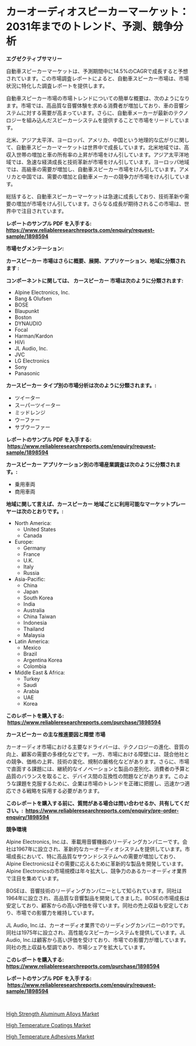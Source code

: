 <p><h1>カーオーディオスピーカーマーケット：2031年までのトレンド、予測、競争分析</h1></p><p><strong>エグゼクティブサマリー</strong></p>
<p><p>自動車スピーカーマーケットは、予測期間中に14.5%のCAGRで成長すると予想されています。この市場調査レポートによると、自動車スピーカー市場は、市場状況に特化した調査レポートを提供します。</p><p>自動車スピーカー市場の市場トレンドについての簡単な概要は、次のようになります。市場では、高品質な音響体験を求める消費者が増加しており、車の音響システムに対する需要が高まっています。さらに、自動車メーカーが最新のテクノロジーを組み込んだスピーカーシステムを提供することで市場をリードしています。</p><p>北米、アジア太平洋、ヨーロッパ、アメリカ、中国という地理的な広がりに関して、自動車スピーカーマーケットは世界中で成長しています。北米地域では、高収入世帯の増加と車の所有率の上昇が市場をけん引しています。アジア太平洋地域では、急速な経済成長と技術革新が市場をけん引しています。ヨーロッパ地域では、高級車の需要が増加し、自動車スピーカー市場をけん引しています。アメリカと中国では、需要の増加と自動車メーカーの競争力が市場をけん引しています。</p><p>総括すると、自動車スピーカーマーケットは急速に成長しており、技術革新や需要の増加が市場をけん引しています。さらなる成長が期待されるこの市場は、世界中で注目されています。</p></p>
<p><strong>レポートのサンプル PDF を入手する: <a href="https://www.reliableresearchreports.com/enquiry/request-sample/1898594">https://www.reliableresearchreports.com/enquiry/request-sample/1898594</a></strong></p>
<p><strong>市場セグメンテーション:</strong></p>
<p><strong> カースピーカー 市場はさらに概要、展開、アプリケーション、地域に分類されます :</strong></p>
<p><strong>コンポーネントに関しては、 カースピーカー 市場は次のように分類されます: &nbsp;</strong></p>
<p><ul><li>Alpine Electronics, Inc.</li><li>Bang & Olufsen</li><li>BOSE</li><li>Blaupunkt</li><li>Boston</li><li>DYNAUDIO</li><li>Focal</li><li>Harman/Kardon</li><li>HiVi</li><li>JL Audio, Inc.</li><li>JVC</li><li>LG Electronics</li><li>Sony</li><li>Panasonic</li></ul></p>
<p><strong> カースピーカー タイプ別の市場分析は次のように分類されます。:</strong></p>
<p><ul><li>ツイーター</li><li>スーパーツイーター</li><li>ミッドレンジ</li><li>ウーファー</li><li>サブウーファー</li></ul></p>
<p><strong>レポートのサンプル PDF を入手する: &nbsp;<a href="https://www.reliableresearchreports.com/enquiry/request-sample/1898594">https://www.reliableresearchreports.com/enquiry/request-sample/1898594</a></strong></p>
<p><strong> カースピーカー アプリケーション別の市場産業調査は次のように分類されます。:</strong></p>
<p><ul><li>乗用車両</li><li>商用車両</li></ul></p>
<p><strong>地域に関して言えば、カースピーカー 地域ごとに利用可能なマーケットプレーヤーは次のとおりです。:</strong></p>
<p><ul>
    <li>
        North America:
        <ul>
            <li>United States</li>
            <li>Canada</li>
        </ul>
    </li>
    <li>
        Europe:
        <ul>
            <li>Germany</li>
            <li>France</li>
            <li>U.K.</li>
            <li>Italy</li>
            <li>Russia</li>
        </ul>
    </li>
    <li>
        Asia-Pacific:
        <ul>
            <li>China</li>
            <li>Japan</li>
            <li>South Korea</li>
            <li>India</li>
            <li>Australia</li>
            <li>China Taiwan</li>
            <li>Indonesia</li>
            <li>Thailand</li>
            <li>Malaysia</li>
        </ul>
    </li>
    <li>
        Latin America:
        <ul>
            <li>Mexico</li>
            <li>Brazil</li>
            <li>Argentina Korea</li>
            <li>Colombia</li>
        </ul>
    </li>
    <li>
        Middle East & Africa:
        <ul>
            <li>Turkey</li>
            <li>Saudi</li>
            <li>Arabia</li>
            <li>UAE</li>
            <li>Korea</li>
        </ul>
    </li>
    </ul></p>
<p><strong>このレポートを購入する: &nbsp;<a href="https://www.reliableresearchreports.com/purchase/1898594">https://www.reliableresearchreports.com/purchase/1898594</a></strong></p>
<p><strong>カースピーカー の主な推進要因と障壁 市場</strong></p>
<p><p>カーオーディオ市場における主要なドライバーは、テクノロジーの進化、音質の向上、顧客の需要の多様化などです。一方、市場における障壁には、競合他社との競争、価格の上昇、技術の変化、規制の厳格化などがあります。さらに、市場で直面する課題には、継続的なイノベーションと製品の差別化、消費者の予算と品質のバランスを取ること、デバイス間の互換性の問題などがあります。このような課題を克服するために、企業は市場のトレンドを正確に把握し、迅速かつ適応できる戦略を採用する必要があります。</p></p>
<p><strong>このレポートを購入する前に、質問がある場合は問い合わせるか、共有してください。:&nbsp; <a href="https://www.reliableresearchreports.com/enquiry/pre-order-enquiry/1898594">https://www.reliableresearchreports.com/enquiry/pre-order-enquiry/1898594</a></strong></p>
<p><strong>競争環境</strong></p>
<p><p>Alpine Electronics, Inc.は、車載用音響機器のリーディングカンパニーです。会社は1967年に設立され、革新的なカーオーディオシステムを提供しています。市場成長において、特に高品質なサウンドシステムへの需要が増加しており、Alpine Electronicsはその需要に応えるために革新的な製品を開発しています。Alpine Electronicsの市場規模は年々拡大し、競争力のあるカーオーディオ業界で注目を集めています。</p><p>BOSEは、音響技術のリーディングカンパニーとして知られています。同社は1964年に設立され、高品質な音響製品を開発してきました。BOSEの市場成長は安定しており、顧客からの高い評価を得ています。同社の売上収益も安定しており、市場での影響力を維持しています。</p><p>JL Audio, Inc.は、カーオーディオ業界でのリーディングカンパニーの1つです。同社は1975年に設立され、高性能なスピーカーシステムを提供しています。JL Audio, Inc.は顧客から高い評価を受けており、市場での影響力が増しています。同社の売上収益も堅調であり、市場シェアを拡大しています。</p></p>
<p><strong>このレポートを購入する: &nbsp; <a href="https://www.reliableresearchreports.com/purchase/1898594">https://www.reliableresearchreports.com/purchase/1898594</a></strong></p>
<p><strong>レポートのサンプル PDF を入手する: &nbsp;<a href="https://www.reliableresearchreports.com/enquiry/request-sample/1898594">https://www.reliableresearchreports.com/enquiry/request-sample/1898594</a></strong><strong></strong></p>
<p>&nbsp;</p>
<p><p><a href="https://github.com/jsmusil/Market-Research-Report-List-2/blob/main/high-strength-aluminum-alloys-market.md">High Strength Aluminum Alloys Market</a></p><p><a href="https://github.com/Alonsoolds3wq1d81czn8rbol/Market-Research-Report-List-1/blob/main/high-temperature-coatings-market.md">High Temperature Coatings Market</a></p><p><a href="https://github.com/yemakinde/Market-Research-Report-List-1/blob/main/high-temperature-adhesives-market.md">High Temperature Adhesives Market</a></p></p>